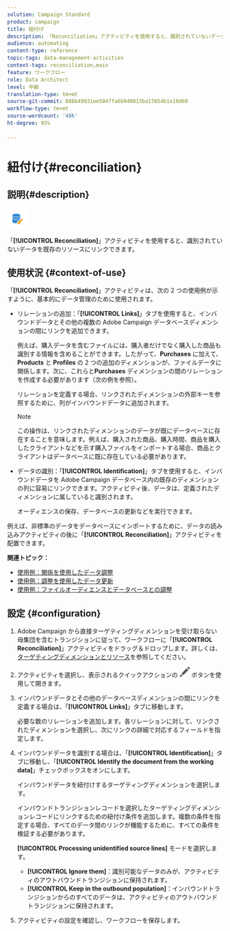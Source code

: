 ```yaml
---
solution: Campaign Standard
product: campaign
title: 紐付け
description: 「Reconciliation」アクティビティを使用すると、識別されていないデータを既存のリソースにリンクできます。
audience: automating
content-type: reference
topic-tags: data-management-activities
context-tags: reconciliation,main
feature: ワークフロー
role: Data Architect
level: 中級
translation-type: tm+mt
source-git-commit: 088b49931ee5047fa6b949813ba17654b1e10d60
workflow-type: tm+mt
source-wordcount: '486'
ht-degree: 95%

---
```



# 紐付け{#reconciliation}

## 説明{#description}

![](assets/reconciliation.png)

「**[!UICONTROL Reconciliation]**」アクティビティを使用すると、識別されていないデータを既存のリソースにリンクできます。

## 使用状況 {#context-of-use}

「**[!UICONTROL Reconciliation]**」アクティビティは、次の 2 つの使用例が示すように、基本的にデータ管理のために使用されます。

* リレーションの追加：「**[!UICONTROL Links]**」タブを使用すると、インバウンドデータとその他の複数の Adobe Campaign データベースディメンションの間にリンクを追加できます。

   例えば、購入データを含むファイルには、購入者だけでなく購入した商品も識別する情報を含めることができます。したがって、**Purchases** に加えて、**Products** と **Profiles** の 2 つの追加のディメンションが、ファイルデータに関係します。次に、これらと&#x200B;**Purchases** ディメンションの間のリレーションを作成する必要があります（次の例を参照）。

   リレーションを定義する場合、リンクされたディメンションの外部キーを参照するために、列がインバウンドデータに追加されます。

   >[!NOTE]
   >
   >この操作は、リンクされたディメンションのデータが既にデータベースに存在することを意味します。例えば、購入された商品、購入時間、商品を購入したクライアントなどを示す購入ファイルをインポートする場合、商品とクライアントはデータベースに既に存在している必要があります。

* データの識別：「**[!UICONTROL Identification]**」タブを使用すると、インバウンドデータを Adobe Campaign データベース内の既存のディメンションの列に容易にリンクできます。アクティビティ後、データは、定義されたディメンションに属していると識別されます。

   オーディエンスの保存、データベースの更新などを実行できます。

例えば、非標準のデータをデータベースにインポートするために、データの読み込みアクティビティの後に「**[!UICONTROL Reconciliation]**」アクティビティを配置できます。

**関連トピック：**

* [使用例：関係を使用したデータ調整](../../automating/using/reconciliation-using-relations.md)
* [使用例：調整を使用したデータ更新](../../automating/using/data-update-reconciliation.md)
* [使用例：ファイルオーディエンスとデータベースとの調整](../../automating/using/reconcile-file-audience-with-database.md)

## 設定 {#configuration}

1. Adobe Campaign から直接ターゲティングディメンションを受け取らない母集団を含むトランジションに従って、ワークフローに「**[!UICONTROL Reconciliation]**」アクティビティをドラッグ＆ドロップします。詳しくは、[ターゲティングディメンションとリソース](../../automating/using/query.md#targeting-dimensions-and-resources)を参照してください。
1. アクティビティを選択し、表示されるクイックアクションの ![](assets/edit_darkgrey-24px.png) ボタンを使用して開きます。
1. インバウンドデータとその他のデータベースディメンションの間にリンクを定義する場合は、「**[!UICONTROL Links]**」タブに移動します。

   必要な数のリレーションを追加します。各リレーションに対して、リンクされたディメンションを選択し、次にリンクの詳細で対応するフィールドを指定します。

1. インバウンドデータを識別する場合は、「**[!UICONTROL Identification]**」タブに移動し、「**[!UICONTROL Identify the document from the working data]**」チェックボックスをオンにします。

   インバウンドデータを紐付けするターゲティングディメンションを選択します。

   インバウンドトランジションレコードを選択したターゲティングディメンションレコードにリンクするための紐付け条件を追加します。複数の条件を指定する場合、すべてのデータ間のリンクが機能するために、すべての条件を検証する必要があります。

   **[!UICONTROL Processing unidentified source lines]** モードを選択します。

   * **[!UICONTROL Ignore them]**：識別可能なデータのみが、アクティビティのアウトバウンドトランジションに保持されます。
   * **[!UICONTROL Keep in the outbound population]**：インバウンドトランジションからのすべてのデータは、アクティビティのアウトバウンドトランジションに保持されます。

1. アクティビティの設定を確認し、ワークフローを保存します。
